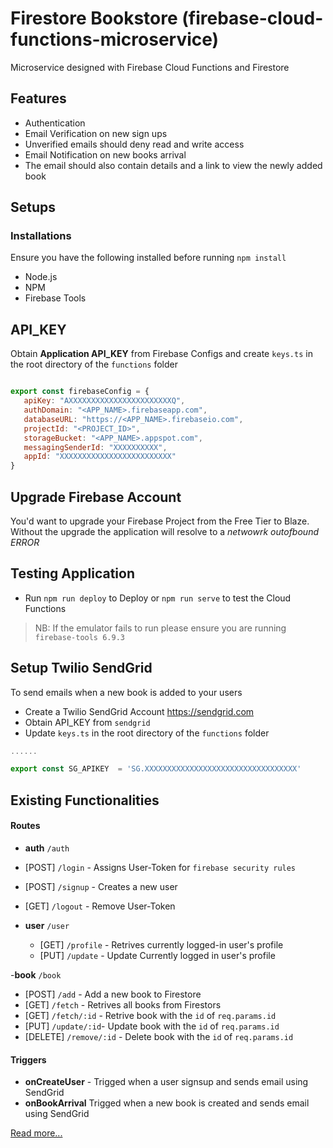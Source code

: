 # Firestore Bookstore (firebase-cloud-functions-microservice)
Microservice designed with Firebase Cloud Functions and Firestore 


## Features 

- Authentication
- Email Verification on new sign ups
- Unverified emails should deny read and write access
- Email Notification on new books arrival
- The email should also contain details and a link to view the newly added book

## Setups

### Installations

Ensure you have the following installed before running `npm install`
- Node.js
- NPM
- Firebase Tools

## API_KEY 
 
 Obtain **Application API_KEY** from Firebase Configs and create `keys.ts` in the root directory of the `functions` folder
 
 ```javascript 
 
 export const firebaseConfig = {
    apiKey: "AXXXXXXXXXXXXXXXXXXXXXXXQ",
    authDomain: "<APP_NAME>.firebaseapp.com",
    databaseURL: "https://<APP_NAME>.firebaseio.com",
    projectId: "<PROJECT_ID>",
    storageBucket: "<APP_NAME>.appspot.com",
    messagingSenderId: "XXXXXXXXXX",
    appId: "XXXXXXXXXXXXXXXXXXXXXXXXX"
}
 
 ```

## Upgrade Firebase Account
You'd want to upgrade your Firebase Project from the Free Tier to Blaze. Without the upgrade the application will resolve to a _netwowrk outofbound ERROR_

## Testing Application 
- Run `npm run deploy` to Deploy or `npm run serve` to test the Cloud Functions 
> NB: If the emulator fails to run please ensure you are running  `firebase-tools 6.9.3`

## Setup Twilio SendGrid

To send emails when a new book is added to your users
- Create a Twilio SendGrid Account https://sendgrid.com
- Obtain API_KEY from `sendgrid`
- Update `keys.ts` in the root directory of the `functions` folder 

```javascript
......

export const SG_APIKEY  = 'SG.XXXXXXXXXXXXXXXXXXXXXXXXXXXXXXXXXX'

````

## Existing Functionalities

#### Routes 
- **auth** `/auth`
 - [POST] `/login` - Assigns User-Token for `firebase security rules`
 - [POST] `/signup` - Creates a new user
 - [GET] `/logout` - Remove User-Token 
 
- **user** `/user`
  - [GET] `/profile` - Retrives currently logged-in user's profile
  - [PUT] `/update` - Update Currently logged in user's profile
 
 -**book** `/book`
 - [POST] `/add` - Add a new book to Firestore
  - [GET] `/fetch` - Retrives all books from Firestors
  - [GET] `/fetch/:id` - Retrive book with the `id` of `req.params.id`
  - [PUT] `/update/:id`-  Update book with the `id` of `req.params.id`
  - [DELETE] `/remove/:id` - Delete book with the `id` of `req.params.id`
 
 #### Triggers 
 
- **onCreateUser** - Trigged when a user signsup and sends email using SendGrid 
- **onBookArrival** Trigged when a new book is created and sends email using SendGrid 


[Read more...](https://medium.com/@codeekage/building-scalable-applications-with-google-cloud-services-part-5-microservices-with-firebase-96819c70574d)


